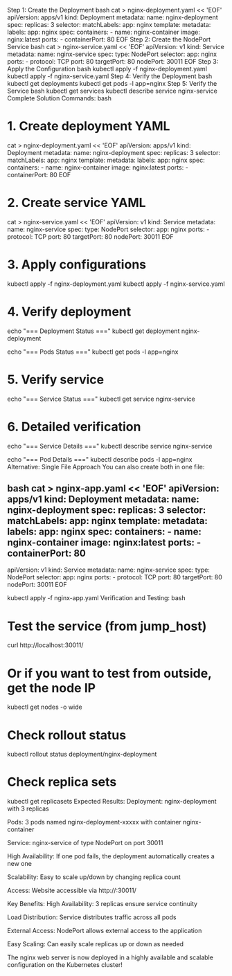 Step 1: Create the Deployment
bash
cat > nginx-deployment.yaml << 'EOF'
apiVersion: apps/v1
kind: Deployment
metadata:
  name: nginx-deployment
spec:
  replicas: 3
  selector:
    matchLabels:
      app: nginx
  template:
    metadata:
      labels:
        app: nginx
    spec:
      containers:
      - name: nginx-container
        image: nginx:latest
        ports:
        - containerPort: 80
EOF
Step 2: Create the NodePort Service
bash
cat > nginx-service.yaml << 'EOF'
apiVersion: v1
kind: Service
metadata:
  name: nginx-service
spec:
  type: NodePort
  selector:
    app: nginx
  ports:
    - protocol: TCP
      port: 80
      targetPort: 80
      nodePort: 30011
EOF
Step 3: Apply the Configuration
bash
kubectl apply -f nginx-deployment.yaml
kubectl apply -f nginx-service.yaml
Step 4: Verify the Deployment
bash
kubectl get deployments
kubectl get pods -l app=nginx
Step 5: Verify the Service
bash
kubectl get services
kubectl describe service nginx-service
Complete Solution Commands:
bash
# 1. Create deployment YAML
cat > nginx-deployment.yaml << 'EOF'
apiVersion: apps/v1
kind: Deployment
metadata:
  name: nginx-deployment
spec:
  replicas: 3
  selector:
    matchLabels:
      app: nginx
  template:
    metadata:
      labels:
        app: nginx
    spec:
      containers:
      - name: nginx-container
        image: nginx:latest
        ports:
        - containerPort: 80
EOF

# 2. Create service YAML
cat > nginx-service.yaml << 'EOF'
apiVersion: v1
kind: Service
metadata:
  name: nginx-service
spec:
  type: NodePort
  selector:
    app: nginx
  ports:
    - protocol: TCP
      port: 80
      targetPort: 80
      nodePort: 30011
EOF

# 3. Apply configurations
kubectl apply -f nginx-deployment.yaml
kubectl apply -f nginx-service.yaml

# 4. Verify deployment
echo "=== Deployment Status ==="
kubectl get deployment nginx-deployment

echo "=== Pods Status ==="
kubectl get pods -l app=nginx

# 5. Verify service
echo "=== Service Status ==="
kubectl get service nginx-service

# 6. Detailed verification
echo "=== Service Details ==="
kubectl describe service nginx-service

echo "=== Pod Details ==="
kubectl describe pods -l app=nginx
Alternative: Single File Approach
You can also create both in one file:

bash
cat > nginx-app.yaml << 'EOF'
apiVersion: apps/v1
kind: Deployment
metadata:
  name: nginx-deployment
spec:
  replicas: 3
  selector:
    matchLabels:
      app: nginx
  template:
    metadata:
      labels:
        app: nginx
    spec:
      containers:
      - name: nginx-container
        image: nginx:latest
        ports:
        - containerPort: 80
---
apiVersion: v1
kind: Service
metadata:
  name: nginx-service
spec:
  type: NodePort
  selector:
    app: nginx
  ports:
    - protocol: TCP
      port: 80
      targetPort: 80
      nodePort: 30011
EOF

kubectl apply -f nginx-app.yaml
Verification and Testing:
bash
# Test the service (from jump_host)
curl http://localhost:30011/

# Or if you want to test from outside, get the node IP
kubectl get nodes -o wide

# Check rollout status
kubectl rollout status deployment/nginx-deployment

# Check replica sets
kubectl get replicasets
Expected Results:
Deployment: nginx-deployment with 3 replicas

Pods: 3 pods named nginx-deployment-xxxxx with container nginx-container

Service: nginx-service of type NodePort on port 30011

High Availability: If one pod fails, the deployment automatically creates a new one

Scalability: Easy to scale up/down by changing replica count

Access: Website accessible via http://<node-ip>:30011/

Key Benefits:
High Availability: 3 replicas ensure service continuity

Load Distribution: Service distributes traffic across all pods

External Access: NodePort allows external access to the application

Easy Scaling: Can easily scale replicas up or down as needed

The nginx web server is now deployed in a highly available and scalable configuration on the Kubernetes cluster!

